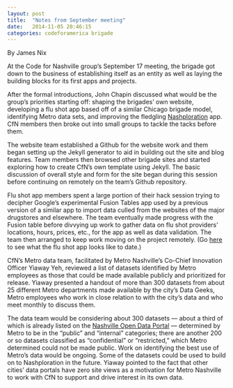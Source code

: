 ```yaml
---
layout: post
title:  "Notes from September meeting"
date:   2014-11-05 20:46:15
categories: codeforamerica brigade
---
```

By James Nix

At the Code for Nashville group’s September 17 meeting, the brigade got down to the business of establishing itself as an entity as well as laying the building blocks for its first apps and projects.

After the formal introductions, John Chapin discussed what would be the group’s priorities starting off: shaping the brigades’ own website, developing a flu shot app based off of a similar Chicago brigade model, identifying Metro data sets, and improving the fledgling [Nashploration] app. CfN members then broke out into small groups to tackle the tacks before them.

The website team established a Github for the website work and them began setting up the Jekyll generator to aid in building out the site and blog features. Team members then browsed other brigade sites and started exploring how to create CfN’s own template using Jekyll. The basic discussion of overall style and form for the site began during this session before continuing on remotely on the team’s Github repository.

Flu shot app members spent a large portion of their hack session trying to decipher Google’s experimental Fusion Tables app used by a previous version of a similar app to import data culled from the websites of the major drugstores and elsewhere. The team eventually made progress with the Fusion table before divvying up work to gather data on flu shot providers’ locations, hours, prices, etc., for the app as well as data validation. The team then arranged to keep work moving on the project remotely. (Go [here] to see what the flu shot app looks like to date.)

CfN’s Metro data team, facilitated by Metro Nashville’s Co-Chief Innovation Officer Yiaway Yeh, reviewed a list of datasets identified by Metro employees as those that could be made available publicly and prioritized for release. Yiaway presented a handout of more than 300 datasets from about 25 different Metro departments made available by the city’s Data Geeks, Metro employees who work in close relation to with the city’s data and who meet monthly to discuss them.

The data team would be considering about 300 datasets — about a third of which is already listed on the [Nashville Open Data Portal] — determined by Metro to be in the “public” and “internal” categories; there are another 200 or so datasets classified as “confidential” or “restricted,” which Metro determined could not be made public. Work on identifying the best use of Metro’s data would be ongoing. Some of the datasets could be used to build on to Nashploration in the future. Yiaway pointed to the fact that other cities’ data portals have zero site views as a motivation for Metro Nashville to work with CfN to support and drive interest in its own data.

[Nashploration]: http://nashploration.com/ "Visit Nashploration"
[here]: http://nashvilleflushots.org "nashvilleflushots.org"
[Nashville Open Data Portal]: https://data.nashville.gov/ "Visit Nashville Open Data Portal"
